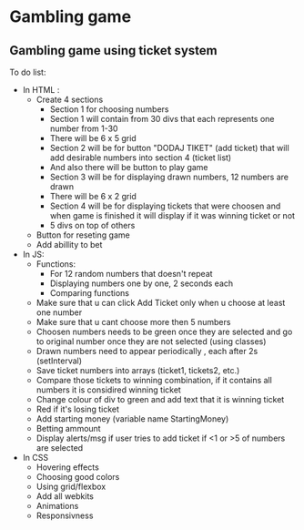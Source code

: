 # Gambling game

## Gambling game using ticket system 

To do list: 

* In HTML :
    * Create 4 sections
        * Section 1 for choosing numbers
        * Section 1 will contain from 30 divs that each represents one number from 1-30
        * There will be 6 x 5 grid
        * Section 2 will be for button "DODAJ TIKET" (add ticket) that will add desirable numbers into section 4 (ticket list)
        * And also there will be button to play game
        * Section 3 will be for displaying drawn numbers, 12 numbers are drawn
        * There will be 6 x 2 grid
        * Section 4 will be for displaying tickets that were choosen and when game is finished it will display if it was winning ticket or not
        * 5 divs on top of others
    * Button for reseting game
    * Add abillity to bet
* In JS:
    * Functions: 
        * For 12 random numbers that doesn't repeat
        * Displaying numbers one by one, 2 seconds each
        * Comparing functions
    * Make sure that u can click Add Ticket only when u choose at least one number
    * Make sure that u cant choose more then 5 numbers
    * Choosen numbers needs to be green once they are selected and go to original number once they are not selected (using classes)
    * Drawn numbers need to appear periodically , each after 2s (setInterval)
    * Save ticket numbers into arrays (ticket1, tickets2, etc.)
    * Compare those tickets to winning combination, if it contains all numbers it is considired winning ticket
    * Change colour of div to green and add text that it is winning ticket 
    * Red if it's losing ticket
    * Add starting money (variable name StartingMoney)
    * Betting ammount
    * Display alerts/msg if user tries to add ticket if <1 or >5 of numbers are selected
* In CSS
    * Hovering effects
    * Choosing good colors
    * Using grid/flexbox
    * Add all webkits
    * Animations
    * Responsivness